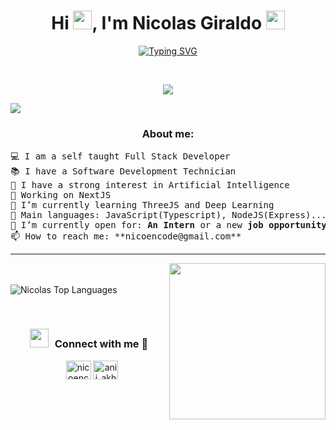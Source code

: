 <h1 align="center"><b>Hi <img src="https://media.giphy.com/media/hvRJCLFzcasrR4ia7z/giphy.gif" width="30">, I'm Nicolas Giraldo  <img src="https://cultofthepartyparrot.com/parrots/hd/laptop_parrot.gif" width="30" height="30"/></b></h1>
<!--  -->
<p align="center">
<a href="https://git.io/typing-svg"><img src="https://readme-typing-svg.herokuapp.com?font=Tiime+New+Roman&weight=500&size=25&duration=3000&pause=1000&color=30A4FF&center=true&vCenter=true&width=435&height=100&lines=Full+Stack+Developer;%2B3+years+of+experience;Engineering+Student;Active+Researcher;Love+to+learn+%3C3" alt="Typing SVG" /></a>
</p>
<br>
<!--tech stack icons-->
<p align="center">
  <a href="https://skillicons.dev">
    <img src="https://skillicons.dev/icons?i=git,aws,azure,gcp,css,docker,postgres,prisma,express,figma,firebase,github,html,js,linux,md,materialui,mongodb,mysql,nextjs,nodejs,postman,py,react,redux,tailwind,ts,vscode,shadcn&perline=14" />
  </a>
</p>
<img src="https://user-images.githubusercontent.com/73097560/115834477-dbab4500-a447-11eb-908a-139a6edaec5c.gif"><br>

<h3 align="center">
About me:
</h3>
<pre>
💻 I am a self taught Full Stack Developer
📚 I have a Software Development Technician
📝 I have a strong interest in Artificial Intelligence
🔭 Working on NextJS
🌱 I’m currently learning ThreeJS and Deep Learning
🌟 Main languages: JavaScript(Typescript), NodeJS(Express)...
🤔 I’m currently open for: <b>An Intern</b> or a new <b>job opportunity</b>, this is <a href="https://drive.google.com" target="_blank">MY RESUME.</a>
📫 How to reach me: **nicoencode@gmail.com**
</pre>
<hr>


<picture> <img align="right" src="https://github.com/7oSkaaa/7oSkaaa/blob/main/Images/Right_Side.gif?raw=true" width = 250px></picture>

<br><br>
<img src="https://github-readme-stats.vercel.app/api/top-langs/?username=Nicogg-dev&layout=compact&theme=dark&bg_color=0A0A0A" alt="Nicolas Top Languages"/>

<br/>

<h3 align="center" > <img src="https://media.giphy.com/media/iY8CRBdQXODJSCERIr/giphy.gif" width="30" height="30" style="margin-right: 10px;">Connect with me 🤝 </h3>
<p align="center">
 <div align="center"  class="icons-social" style="margin-left: 10px;">
<a href="www.linkedin.com/in/nicoencode" target="blank"><img align="center" src="https://raw.githubusercontent.com/rahuldkjain/github-profile-readme-generator/master/src/images/icons/Social/linked-in-alt.svg" alt="nicoencode" height="30" width="40" /></a>
<a href="https://www.instagram.com/nico_encode" target="blank"><img align="center" src="https://raw.githubusercontent.com/rahuldkjain/github-profile-readme-generator/master/src/images/icons/Social/instagram.svg" alt="anii_akhil" height="30" width="40" /></a>
</div>

</p>
